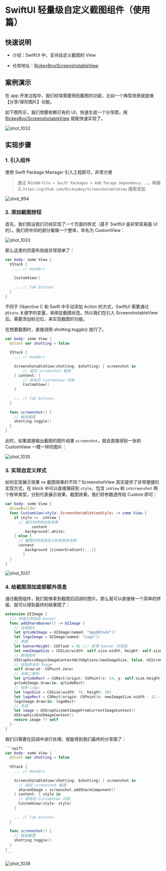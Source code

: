 # SwiftUI 轻量级自定义截图组件（使用篇）



## 快速说明

- 介绍：SwiftUI 中，支持自定义截图的 View

- 仓库地址：[RickeyBoy/ScreenshotableView](https://github.com/RickeyBoy/ScreenshotableView)



## 案例演示

在 app 开发过程中，我们经常需要用到截图的功能，比如一个典型场景就是做【分享/保存图片】功能。

如下图所示，我们想要依赖已有的 UI，快速生成一个分享图，用 [RickeyBoy/ScreenshotableView](https://github.com/RickeyBoy/ScreenshotableView) 就能快速实现了。

![shot_1032](../../backups/SwiftUIScreenShot/shot_1032.png)



## 实现步骤

### 1. 引入组件

使用 Swift Package Manager 引入工程即可，非常方便

> 通过 Xcode `File > Swift Packages > Add Pacage Dependency...`，再输入 `https://github.com/RickeyBoy/ScreenshotableView` 搜索添加

![shot_994](../../backups/SwiftUIScreenShot/shot_994.png)



### 2. 添加截图按钮

首先，我们假设我们已经实现了一个页面的样式（基于 SwiftUI 是非常容易画 UI 的）。我们将中间的部分看做一个整体，命名为 CustomView：

![shot_1033](../../backups/SwiftUIScreenShot/shot_1033.png)

那么这里的页面布局就非常简单了：

```swift
var body: some View {
  VStack {
    ... // Headers
    
    CustomView()
    
    ... // Tab buttons
  }
}
```

不同于 Objective C 和 Swift 中手动添加 Action 的方式，SwiftUI 需要通过 `@State` 关键字的变量，来绑定截图状态。所以我们在引入 ScreenshotableView 后，需要添加标记位，来实现截图的功能。

在想要截图时，直接调用 shotting.toggle() 就行了。

```swift
var body: some View {
  @State var shotting = false
  
  VStack {
    ... // Headers
    
    ScreenshotableView(shotting: $shotting) { screenshot in
        // 返回 screenshot 截图
    } content: {
        // 原有的 CustomView 内容
        CustomView()
    }
    
    ... // Tab buttons
  }
  
  func screenshot() {
    // 触发截图
    shotting.toggle()
  }
}
```

此时，如果直接输出截图的图片结果 `screenshot`，就会直接得到一张和 CustomView 一模一样的图片：

![shot_1035](../../backups/SwiftUIScreenShot/shot_1035.png)



### 3. 实现自定义样式

如何实现展示效果 vs 截图效果的不同？ScreenshotView 其实提供了非常便捷的实现方式，在 block 中可以直接捕获到 `style`，包含 `inView` 和 `inScreenshot` 两个枚举类型，分别代表展示效果、截图效果。我们将参数透传给 Custom 即可：

```swift
var body: some View {
  @viewBuilder
  func CustomView(style: ScreenshotableViewStyle) -> some View {
    if style == .inView {
      // 展示时使用白色背景
			content
      	.background(.white)
    } else {
      // 截图时使用自定义的渐变色背景
      content
        .background {LinearGradient(...)}
		}
  }
}
```

![shot_1037](../../backups/SwiftUIScreenShot/shot_1037.png)



### 4. 给截图添加底部额外信息

通过截图组件，我们能够拿到截图后回调的图片。那么就可以直接做一个简单的拼接，就可以得到最终的结果图了：

```swift
extension UIImage {
  /// 拼接分享底部 banner
  func addShareBanner() -> UIImage {
    // 资源图片
    let qrCodeImage = UIImage(named: "AppQRCode")!
    let logoImage = UIImage(named: "Logo")!
    // 参数
    let bannerHeight: CGFloat = 92 /// 新增 banner 的高度
    let newImageSize = CGSize(width: self.size.width, height: self.size.height + bannerHeight)
    // 新增画布
    UIGraphicsBeginImageContextWithOptions(newImageSize, false, UIScreen.main.scale)
    // 绘制原本的 Image
    self.draw(at: CGPoint.zero)
    // 绘制二维码
    let qrCodeRect = CGRect(origin: CGPoint(x: 24, y: self.size.height + 10), size: CGSize(width: 72, height: 72))
    qrCodeImage.draw(in: qrCodeRect)
    // 绘制 Logo
    let logoSize = CGSize(width: 74, height: 30)
    let logoRect = CGRect(origin: CGPoint(x: newImageSize.width - 12 - logoSize.width, y: newImageSize.height - 12 - logoSize.height), size: logoSize)
    logoImage.draw(in: logoRect)
    // 生成
    let image = UIGraphicsGetImageFromCurrentImageContext()
    UIGraphicsEndImageContext()
    return image ?? self
  }
}
```

我们只需要在回调中进行处理，就能得到我们最终的分享图了：

````swift
```swift
var body: some View {
  @State var shotting = false
  
  VStack {
    ... // Headers
    
    ScreenshotableView(shotting: $shotting) { screenshot in
      // 返回 screenshot 截图
      sharedImage = screenshot.addShareComponent()
    } content: { style in
      // 原有的 CustomView 内容
      CustomView(style: style)
    }
    
    ... // Tab buttons
  }
  
  func screenshot() {
    // 触发截图
    shotting.toggle()
  }
}
```
````

![shot_1039](../../backups/SwiftUIScreenShot/shot_1039.png)